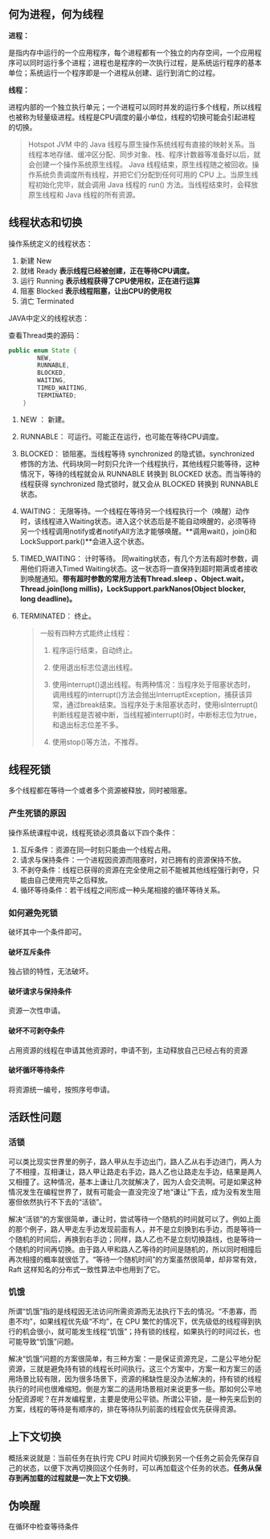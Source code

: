 ## 何为进程，何为线程

**进程：**

是指内存中运行的一个应用程序，每个进程都有一个独立的内存空间，一个应用程序可以同时运行多个进程；进程也是程序的一次执行过程，是系统运行程序的基本单位；系统运行一个程序即是一个进程从创建、运行到消亡的过程。

**线程：**

进程内部的一个独立执行单元；一个进程可以同时并发的运行多个线程，所以线程也被称为轻量级进程。线程是CPU调度的最小单位，线程的切换可能会引起进程的切换。

> Hotspot JVM 中的 Java 线程与原生操作系统线程有直接的映射关系。当线程本地存储、缓冲区分配、同步对象、栈、程序计数器等准备好以后，就会创建一个操作系统原生线程。 Java 线程结束，原生线程随之被回收。操作系统负责调度所有线程，并把它们分配到任何可用的 CPU 上。当原生线程初始化完毕，就会调用 Java 线程的 run() 方法。当线程结束时，会释放原生线程和 Java 线程的所有资源。

## 线程状态和切换

操作系统定义的线程状态：

1. 新建  New
2. 就绪  Ready                    **表示线程已经被创建，正在等待CPU调度。**
3. 运行  Running                **表示线程获得了CPU使用权，正在进行运算**
4. 阻塞  Blocked                 **表示线程阻塞，让出CPU的使用权**
5. 消亡  Terminated

JAVA中定义的线程状态：

查看Thread类的源码：

```java
public enum State {
        NEW,
        RUNNABLE,         
        BLOCKED,          
        WAITING,					
        TIMED_WAITING,
        TERMINATED;
    }
```

1. NEW ：             新建。

2. RUNNABLE：  可运行。可能正在运行，也可能在等待CPU调度。

3. BLOCKED：     锁阻塞。当线程等待 synchronized 的隐式锁。synchronized 修饰的方法、代码块同一时刻只允许一个线程执行，其他线程只能等待，这种情况下，等待的线程就会从 RUNNABLE 转换到 BLOCKED 状态。而当等待的线程获得 synchronized 隐式锁时，就又会从 BLOCKED 转换到 RUNNABLE 状态。

4. WAITING：      无限等待。一个线程在等待另一个线程执行一个（唤醒）动作时，该线程进入Waiting状态。进入这个状态后是不能自动唤醒的，必须等待另一个线程调用notify或者notifyAll方法才能够唤醒。**调用wait()，join()和LockSupport.park()**会进入这个状态。

5. TIMED_WAITING： 计时等待。 同waiting状态，有几个方法有超时参数，调用他们将进入Timed Waiting状态。这一状态将一直保持到超时期满或者接收到唤醒通知。**带有超时参数的常用方法有Thread.sleep 、Object.wait，Thread.join(long millis)，LockSupport.parkNanos(Object blocker, long deadline)。**

6. TERMINATED： 终止。

   > 一般有四种方式能终止线程：
   >
   > 1. 程序运行结束，自动终止。
   >
   > 2. 使用退出标志位退出线程。
   > 3. 使用interrupt()退出线程。有两种情况：当程序处于阻塞状态时，调用线程的interrupt()方法会抛出InterruptException，捕获该异常，通过break结束。当程序处于未阻塞状态时，使用isInterrupt()判断线程是否被中断，当线程被interrupt()时，中断标志位为true，和退出标志位差不多。
   > 4. 使用stop()等方法，不推荐。

## 线程死锁

多个线程都在等待一个或者多个资源被释放，同时被阻塞。

### 产生死锁的原因

操作系统课程中说，线程死锁必须具备以下四个条件：

1. 互斥条件：资源在同一时刻只能由一个线程占用。
2. 请求与保持条件：一个进程因资源而阻塞时，对已拥有的资源保持不放。
3. 不剥夺条件：线程已获得的资源在完全使用之前不能被其他线程强行剥夺，只能由自己使用完毕之后释放。
4. 循环等待条件：若干线程之间形成一种头尾相接的循环等待关系。

### 如何避免死锁

破坏其中一个条件即可。

#### 破坏互斥条件

独占锁的特性，无法破坏。

#### 破坏请求与保持条件

资源一次性申请。

#### 破坏不可剥夺条件 

占用资源的线程在申请其他资源时，申请不到，主动释放自己已经占有的资源

#### 破坏循环等待条件

将资源统一编号，按照序号申请。



## 活跃性问题

### 活锁

可以类比现实世界里的例子，路人甲从左手边出门，路人乙从右手边进门，两人为了不相撞，互相谦让，路人甲让路走右手边，路人乙也让路走左手边，结果是两人又相撞了。这种情况，基本上谦让几次就解决了，因为人会交流啊。可是如果这种情况发生在编程世界了，就有可能会一直没完没了地“谦让”下去，成为没有发生阻塞但依然执行不下去的“活锁”。

解决“活锁”的方案很简单，谦让时，尝试等待一个随机的时间就可以了。例如上面的那个例子，路人甲走左手边发现前面有人，并不是立刻换到右手边，而是等待一个随机的时间后，再换到右手边；同样，路人乙也不是立刻切换路线，也是等待一个随机的时间再切换。由于路人甲和路人乙等待的时间是随机的，所以同时相撞后再次相撞的概率就很低了。“等待一个随机时间”的方案虽然很简单，却非常有效，Raft 这样知名的分布式一致性算法中也用到了它。

### 饥饿

所谓“饥饿”指的是线程因无法访问所需资源而无法执行下去的情况。“不患寡，而患不均”，如果线程优先级“不均”，在 CPU 繁忙的情况下，优先级低的线程得到执行的机会很小，就可能发生线程“饥饿”；持有锁的线程，如果执行的时间过长，也可能导致“饥饿”问题。

解决“饥饿”问题的方案很简单，有三种方案：一是保证资源充足，二是公平地分配资源，三就是避免持有锁的线程长时间执行。这三个方案中，方案一和方案三的适用场景比较有限，因为很多场景下，资源的稀缺性是没办法解决的，持有锁的线程执行的时间也很难缩短。倒是方案二的适用场景相对来说更多一些。那如何公平地分配资源呢？在并发编程里，主要是使用公平锁。所谓公平锁，是一种先来后到的方案，线程的等待是有顺序的，排在等待队列前面的线程会优先获得资源。



## 上下文切换

概括来说就是：当前任务在执行完 CPU 时间片切换到另一个任务之前会先保存自己的状态，以便下次再切换回这个任务时，可以再加载这个任务的状态。**任务从保存到再加载的过程就是一次上下文切换**。



## 伪唤醒

在循环中检查等待条件